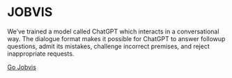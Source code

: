 # JOBVIS

We’ve trained a model called ChatGPT which interacts in a conversational way. The dialogue format makes it possible for ChatGPT to answer followup questions, admit its mistakes, challenge incorrect premises, and reject inappropriate requests.


<a href="http://jobvis-bucket.s3-website.ap-northeast-2.amazonaws.com/">Go Jobvis</a>
